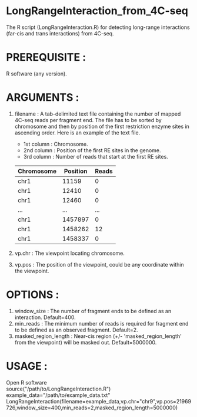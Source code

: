 # LongRangeInteraction_from_4C-seq  
The R script (LongRangeInteraction.R) for detecting long-range interactions (far-cis and trans interactions) from 4C-seq.  
  
# **PREREQUISITE** :  
R software (any version).  
      
# **ARGUMENTS** :  
1. filename : A tab-delimited text file containing the number of mapped 4C-seq reads per fragment end. The file has to be sorted by chromosome and then by position of the first restriction enzyme sites in ascending order. Here is an example of the text file.  
   * 1st column : Chromosome.    
   * 2nd column : Position of the first RE sites in the genome.    
   * 3rd column : Number of reads that start at the first RE sites.

    |  Chromosome   |  Position   | Reads |
    |-----|-----|-----|
    |chr1  |11159   |0|
    |chr1  |12410   |0|
    |chr1  |12460   |0|
    |...  |...   |...|
    |chr1  |1457897   |0|
    |chr1  |1458262   |12|
    |chr1  |1458337   |0|

    
    
1. vp.chr : The viewpoint locating chromosome.  
1. vp.pos : The position of the viewpoint, could be any coordinate within the viewpoint.  
      
# **OPTIONS** :  
1. window_size : The number of fragment ends to be defined as an interaction. Default=400.  
1. min_reads : The minimum number of reads is required for fragment end to be defined as an observed fragment. Default=2.  
1. masked_region_length : Near-cis region (+/- 'masked_region_length' from the viewpoint) will be masked out. Default=5000000.  
      
      
# **USAGE** :  
Open R software  
source("/path/to/LongRangeInteraction.R")  
example_data="/path/to/example_data.txt"  
LongRangeInteraction(filename=example_data,vp.chr="chr9",vp.pos=21969726,window_size=400,min_reads=2,masked_region_length=5000000)  
